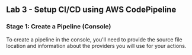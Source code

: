 
## Lab 3 - Setup CI/CD using AWS CodePipeline

### Stage 1: Create a Pipeline (Console)

To create a pipeline in the console, you'll need to provide the source file location and information about the providers you will use for your actions.

